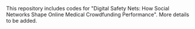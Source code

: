 This repository includes codes for "Digital Safety Nets: How Social Networks Shape Online Medical Crowdfunding Performance".
More details to be added.
